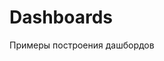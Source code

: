 # Dashboards
Примеры построения дашбордов
<script src="https://www.example.com/javascripts/api/tableau-2.js"></script>
<div id="tableauViz"></div>
